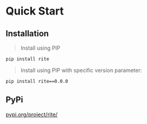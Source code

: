 # Quick Start

## Installation


> Install using PIP
```
pip install rite
```

> Install using PIP with specific version parameter:
```
pip install rite==0.0.0
```

## PyPi

[pypi.org/project/rite/](https://pypi.org/project/rite/)
